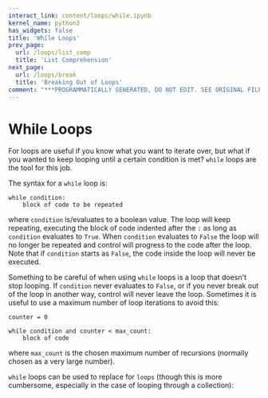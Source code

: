 ```yaml
---
interact_link: content/loops/while.ipynb
kernel_name: python3
has_widgets: false
title: 'While Loops'
prev_page:
  url: /loops/list_comp
  title: 'List Comprehension'
next_page:
  url: /loops/break
  title: 'Breaking Out of Loops'
comment: "***PROGRAMMATICALLY GENERATED, DO NOT EDIT. SEE ORIGINAL FILES IN /content***"
---
```

# While Loops

For loops are useful if you know what you want to iterate over, but what if you wanted to keep looping until a certain condition is met? `while` loops are the tool for this job.

<!--- Give an example problem that isn't exactly solvable using a for loop -->



The syntax for a `while` loop is:
```
while condition:
    block of code to be repeated
```

where `condition` is/evaluates to a boolean value. The loop will keep repeating, executing the block of code indented after the `:` as long as `condition` evaluates to `True`. When `condition` evaluates to `False` the loop will no longer be repeated and control will progress to the code after the loop. <!--- is control the correct term here? --> Note that if `condition` starts as `False`, the code inside the loop will never be executed.

<!-- example -->



Something to be careful of when using `while` loops is a loop that doesn't stop looping. If `condition` never evaluates to `False`, or if you never break out of the loop in another way, control will never leave the loop. Sometimes it is useful to use a maximum number of loop iterations to avoid this:
```
counter = 0

while condition and counter < max_count:
    block of code
```

where `max_count` is the chosen maximum number of recursions (normally chosen as a very large number). <!--- rather give a concrete example -->



`while` loops can be used to replace for `loops` (though this is more cumbersome, especially in the case of looping through a collection):

<!--- For loop followed by identical while loop -->

